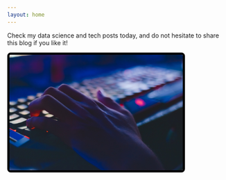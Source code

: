 ```yaml
---
layout: home
---
```


Check my data science and tech posts today, and do not hesitate to share this blog if you like it!

<img src="intro_image.jpg" alt="intro image" width="400" style="border:5px solid black; border-radius: 8px"/>
